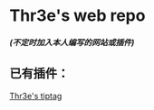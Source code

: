 # Thr3e's web repo

##### (不定时加入本人编写的网站或插件)

## 已有插件：

[Thr3e's tiptag](https://thr3e.github.io/Thr3eTipTag/)



